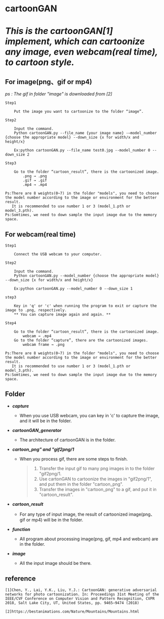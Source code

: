 # cartoonGAN

# *This is the cartoonGAN[1] implement, which can cartoonize any image, even webcam(real time), to cartoon style.*

## For image(png、gif or mp4)
*ps : The gif in folder "image" is downloaded from [2]*

    Step1
    
        Put the image you want to cartoonize to the folder “image”.

    Step2
    
        Input the command.
        Python cartoonGAN.py --file_name {your image name} -–model_number {choose the appropriate model} --down_size {x for width/x and height/x}

        Ex:python cartoonGAN.py --file_name test0.jpg --model_number 0 --down_size 2

    Step3
    
        Go to the folder “cartoon_result”, there is the cartoonized image.
            .png → .png
            .gif → .gif
            .mp4 → .mp4

    Ps:There are 8 weights(0~7) in the folder "models", you need to choose the model number according to the image or environment for the better result.
       It is recommended to use number 1 or 3 (model_1.pth or model_3.pth).
    Ps:Somtimes, we need to down sample the input image due to the memory space.


## For webcam(real time)

    Step1
    
        Connect the USB webcam to your computer.

    Step2
    
        Input the command.
        Python cartoonGAN.py --model_number {choose the appropriate model} --down_size {x for width/x and height/x}

        Ex:python cartoonGAN.py --model_number 0 --down_size 1
        
    step3
    
        Key in 'q' or 'c' when running the program to exit or capture the image to .png, respectively.
        ** You can capture image again and again. **
        
    Step4
    
        Go to the folder “cartoon_result”, there is the cartoonized image.
            webcam → .mp4
        Go to the folder “capture”, there are the cartoonized images.
            webcam frame → .png

    Ps:There are 8 weights(0~7) in the folder "models", you need to choose the model number according to the image or environment for the better result.
       It is recommended to use number 1 or 3 (model_1.pth or model_3.pth).
    Ps:Somtimes, we need to down sample the input image due to the memory space.
    

## Folder
* __*capture*__
    * When you use USB webcam, you can key in 'c' to capture the image, and it will be in the folder.

* __*cartoonGAN_generator*__
    * The architecture of cartoonGAN is in the folder.

* __*cartoon_png" and "gif2png/1*__
    * When you process gif, there are some steps to finish.

        > 1. Transfer the input gif to many png images in to the folder "gif2png/1.
        > 2. Use cartonGAN to cartoonize the images in "gif2png/1", and put them in the folder "cartoon_png".
        > 3. Transfer the images in "cartoon_png" to a gif, and put it in "cartoon_result".

* __*cartoon_result*__
    * For any type of input image, the result of cartoonized image(png、gif or mp4) will be in the folder.

* __*function*__
    * All program about processing image(png, gif, mp4 and webcam) are in the folder.

* __*image*__
    * All the input image should be there.

## reference
    [1]Chen, Y., Lai, Y.K., Liu, Y.J.: CartoonGAN: generative adversarial networks for photo cartoonization. In: Proceedings 31st Meeting of the IEEE/CVF Conference on Computer Vision and Pattern Recognition, CVPR 2018, Salt Lake City, UT, United States, pp. 9465–9474 (2018)
    
    [2]https://bestanimations.com/Nature/Mountains/Mountains.html

